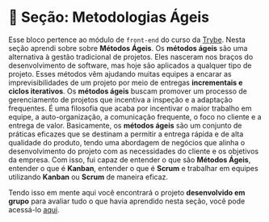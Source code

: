 # :paperclip: Seção: Metodologias Ágeis

Esse bloco pertence ao módulo de `front-end` do curso da [Trybe](https://www.betrybe.com/). Nesta seção aprendi sobre sobre **Métodos Ágeis**. Os **métodos ágeis** são uma alternativa à gestão tradicional de projetos. Eles nasceram nos braços do desenvolvimento de software, mas hoje são aplicados a qualquer tipo de projeto. Esses métodos vêm ajudando muitas equipes a encarar as imprevisibilidades de um projeto por meio de entregas **incrementais e ciclos iterativos**. Os **métodos ágeis** buscam promover um processo de gerenciamento de projetos que incentiva a inspeção e a adaptação frequentes. É uma filosofia que acaba por incentivar o maior trabalho em equipe, a auto-organização, a comunicação frequente, o foco no cliente e a entrega de valor. Basicamente, os **métodos ágeis** são um conjunto de práticas eficazes que se destinam a permitir a entrega rápida e de alta qualidade do produto, tendo uma abordagem de negócios que alinha o desenvolvimento do projeto com as necessidades do cliente e os objetivos da empresa. Com isso, fui capaz de entender o que são **Métodos Ágeis**, entender o que é **Kanban**, entender o que é **Scrum** e trabalhar em equipes utilizando **Kanban** ou **Scrum** de maneira eficaz.

Tendo isso em mente aqui você encontrará o projeto **desenvolvido em grupo** para avaliar tudo o que havia aprendido nesta seção, você pode acessá-lo [aqui](https://github.com/tryber/sd-026-b-project-frontend-online-store/tree/main-group-9).
